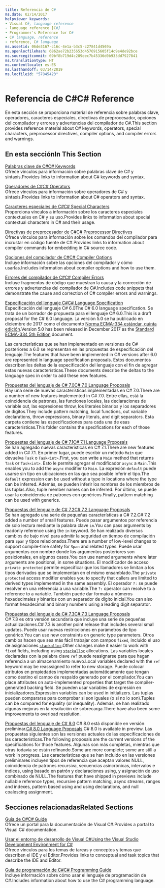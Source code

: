 ```yaml
---
title: Referencia de C#
ms.date: 02/14/2017
helpviewer_keywords:
- Visual C#, language reference
- language reference [C#]
- Programmer's Reference for C#
- C# language, reference
- reference, C# language
ms.assetid: 06de3167-c16c-4e1a-b3c5-c27841d4569a
ms.openlocfilehash: 6862ae72b235653d4576915605f14c9e4de92bce
ms.sourcegitcommit: 69bf8b719d4c289eec7b45336d0b933dd7927841
ms.translationtype: HT
ms.contentlocale: es-ES
ms.lasthandoff: 03/14/2019
ms.locfileid: "57845423"
---
```

# <a name="c-reference"></a><span data-ttu-id="96702-102">Referencia de C#</span><span class="sxs-lookup"><span data-stu-id="96702-102">C# Reference</span></span>
<span data-ttu-id="96702-103">En esta sección se proporciona material de referencia sobre palabras clave, operadores, caracteres especiales, directivas de preprocesador, opciones del compilador y errores y advertencias del compilador de C#.</span><span class="sxs-lookup"><span data-stu-id="96702-103">This section provides reference material about C# keywords, operators, special characters, preprocessor directives, compiler options, and compiler errors and warnings.</span></span>  
  
## <a name="in-this-section"></a><span data-ttu-id="96702-104">En esta sección</span><span class="sxs-lookup"><span data-stu-id="96702-104">In This Section</span></span>  
 [<span data-ttu-id="96702-105">Palabras clave de C#</span><span class="sxs-lookup"><span data-stu-id="96702-105">C# Keywords</span></span>](../../csharp/language-reference/keywords/index.md)  
 <span data-ttu-id="96702-106">Ofrece vínculos para información sobre palabras clave de C# y sintaxis.</span><span class="sxs-lookup"><span data-stu-id="96702-106">Provides links to information about C# keywords and syntax.</span></span>  
  
 [<span data-ttu-id="96702-107">Operadores de C#</span><span class="sxs-lookup"><span data-stu-id="96702-107">C# Operators</span></span>](../../csharp/language-reference/operators/index.md)  
 <span data-ttu-id="96702-108">Ofrece vínculos para información sobre operadores de C# y sintaxis.</span><span class="sxs-lookup"><span data-stu-id="96702-108">Provides links to information about C# operators and syntax.</span></span>  

 [<span data-ttu-id="96702-109">Caracteres especiales de C#</span><span class="sxs-lookup"><span data-stu-id="96702-109">C# Special Characters</span></span>](../../csharp/language-reference/tokens/index.md)  
 <span data-ttu-id="96702-110">Proporciona vínculos a información sobre los caracteres especiales contextuales en C# y su uso.</span><span class="sxs-lookup"><span data-stu-id="96702-110">Provides links to information about special contextual characters in C# and their usage.</span></span>  

 [<span data-ttu-id="96702-111">Directivas de preprocesador de C#</span><span class="sxs-lookup"><span data-stu-id="96702-111">C# Preprocessor Directives</span></span>](../../csharp/language-reference/preprocessor-directives/index.md)  
 <span data-ttu-id="96702-112">Ofrece vínculos para información sobre los comandos del compilador para incrustar en código fuente de C#.</span><span class="sxs-lookup"><span data-stu-id="96702-112">Provides links to information about compiler commands for embedding in C# source code.</span></span>  
  
 [<span data-ttu-id="96702-113">Opciones del compilador de C#</span><span class="sxs-lookup"><span data-stu-id="96702-113">C# Compiler Options</span></span>](../../csharp/language-reference/compiler-options/index.md)  
 <span data-ttu-id="96702-114">Incluye información sobre las opciones del compilador y cómo usarlas.</span><span class="sxs-lookup"><span data-stu-id="96702-114">Includes information about compiler options and how to use them.</span></span>  
  
 [<span data-ttu-id="96702-115">Errores del compilador de C#</span><span class="sxs-lookup"><span data-stu-id="96702-115">C# Compiler Errors</span></span>](../../csharp/language-reference/compiler-messages/index.md)  
 <span data-ttu-id="96702-116">Incluye fragmentos de código que muestran la causa y la corrección de errores y advertencias del compilador de C#.</span><span class="sxs-lookup"><span data-stu-id="96702-116">Includes code snippets that demonstrate the cause and correction of C# compiler errors and warnings.</span></span>  
  
 [<span data-ttu-id="96702-117">Especificación del lenguaje C#</span><span class="sxs-lookup"><span data-stu-id="96702-117">C# Language Specification</span></span>](../../../_csharplang/spec/introduction.md)  
 <span data-ttu-id="96702-118">Especificación del lenguaje C# 6.0</span><span class="sxs-lookup"><span data-stu-id="96702-118">The C# 6.0 language specification.</span></span> <span data-ttu-id="96702-119">Se trata de un borrador de propuesta para el lenguaje C# 6.0.</span><span class="sxs-lookup"><span data-stu-id="96702-119">This is a draft proposal for the C# 6.0 language.</span></span> <span data-ttu-id="96702-120">La versión 5.0 se ha publicado en diciembre de 2017 como el documento [Norma ECMA-334 estándar, quinta edición](https://www.ecma-international.org/publications/files/ECMA-ST/ECMA-334.pdf).</span><span class="sxs-lookup"><span data-stu-id="96702-120">Version 5.0 has been released in December 2017 as the [Standard ECMA-334 5th Edition](https://www.ecma-international.org/publications/files/ECMA-ST/ECMA-334.pdf) document.</span></span>

<span data-ttu-id="96702-121">Las características que se han implementado en versiones de C# posteriores a 6.0 se representan en las propuestas de especificación del lenguaje.</span><span class="sxs-lookup"><span data-stu-id="96702-121">The features that have been implemented in C# versions after 6.0 are represented in language specification proposals.</span></span> <span data-ttu-id="96702-122">Estos documentos describen los deltas de la especificación del lenguaje con el fin de agregar estas nuevas características.</span><span class="sxs-lookup"><span data-stu-id="96702-122">These documents describe the deltas to the language spec in order to add these new features.</span></span> 

 [<span data-ttu-id="96702-123">Propuestas del lenguaje de C# 7.0</span><span class="sxs-lookup"><span data-stu-id="96702-123">C# 7.0 Language Proposals</span></span>](../../../_csharplang/proposals/csharp-7.0/pattern-matching.md)  
 <span data-ttu-id="96702-124">Hay una serie de nuevas características implementadas en C# 7.0.</span><span class="sxs-lookup"><span data-stu-id="96702-124">There are a number of new features implemented in C# 7.0.</span></span> <span data-ttu-id="96702-125">Entre ellas, está la coincidencia de patrones, las funciones locales, las declaraciones de variable out, las expresiones throw, los literales binarios y los separadores de dígitos.</span><span class="sxs-lookup"><span data-stu-id="96702-125">They include pattern matching, local functions, out variable declarations, throw expressions, binary literals, and digit separators.</span></span> <span data-ttu-id="96702-126">Esta carpeta contiene las especificaciones para cada una de esas características.</span><span class="sxs-lookup"><span data-stu-id="96702-126">This folder contains the specifications for each of those features.</span></span>
  
 [<span data-ttu-id="96702-127">Propuestas del lenguaje de C# 7.1</span><span class="sxs-lookup"><span data-stu-id="96702-127">C# 7.1 Language Proposals</span></span>](../../../_csharplang/proposals/csharp-7.1/async-main.md)  
 <span data-ttu-id="96702-128">Se han agregado nuevas características en C# 7.1.</span><span class="sxs-lookup"><span data-stu-id="96702-128">There are new features added in C# 7.1.</span></span> <span data-ttu-id="96702-129">En primer lugar, puede escribir un método `Main` que devuelva `Task` o `Task<int>`.</span><span class="sxs-lookup"><span data-stu-id="96702-129">First, you can write a `Main` method that returns `Task` or `Task<int>`.</span></span> <span data-ttu-id="96702-130">Esto le permite agregar el modificador `async` a `Main`.</span><span class="sxs-lookup"><span data-stu-id="96702-130">This enables you to add the `async` modifier to `Main`.</span></span> <span data-ttu-id="96702-131">La expresión `default` puede usarse sin tipo en ubicaciones en las que sea posible inferir el tipo.</span><span class="sxs-lookup"><span data-stu-id="96702-131">The `default` expression can be used without a type in locations where the type can be inferred.</span></span> <span data-ttu-id="96702-132">Además, se pueden inferir los nombres de los miembros de las tuplas.</span><span class="sxs-lookup"><span data-stu-id="96702-132">Also, tuple member names can be inferred.</span></span> <span data-ttu-id="96702-133">Por último, se puede usar la coincidencia de patrones con genéricos.</span><span class="sxs-lookup"><span data-stu-id="96702-133">Finally, pattern matching can be used with generics.</span></span>

 [<span data-ttu-id="96702-134">Propuestas del lenguaje de C# 7.2</span><span class="sxs-lookup"><span data-stu-id="96702-134">C# 7.2 Language Proposals</span></span>](../../../_csharplang/proposals/csharp-7.2/readonly-ref.md)  
 <span data-ttu-id="96702-135">Se han agregado una serie de pequeñas características a C# 7.2.</span><span class="sxs-lookup"><span data-stu-id="96702-135">C# 7.2 added a number of small features.</span></span> <span data-ttu-id="96702-136">Puede pasar argumentos por referencia de solo lectura mediante la palabra clave `in`.</span><span class="sxs-lookup"><span data-stu-id="96702-136">You can pass arguments by readonly reference using the `in` keyword.</span></span> <span data-ttu-id="96702-137">Se han realizado diversos cambios de bajo nivel para admitir la seguridad en tiempo de compilación para `Span` y tipos relacionados.</span><span class="sxs-lookup"><span data-stu-id="96702-137">There are a number of low-level changes to support compile-time safety for `Span` and related types.</span></span> <span data-ttu-id="96702-138">Puede usar argumentos con nombre donde los argumentos posteriores son posicionales, en algunos casos.</span><span class="sxs-lookup"><span data-stu-id="96702-138">You can use named arguments where later arguments are positional, in some situations.</span></span> <span data-ttu-id="96702-139">El modificador de acceso `private protected` permite especificar que los llamadores se limitan a los tipos derivados que se implementan en el mismo ensamblado.</span><span class="sxs-lookup"><span data-stu-id="96702-139">The `private protected` access modifier enables you to specify that callers are limited to derived types implemented in the same assembly.</span></span> <span data-ttu-id="96702-140">El operador `?:` se puede resolver en una referencia a una variable.</span><span class="sxs-lookup"><span data-stu-id="96702-140">The `?:` operator can resolve to a reference to a variable.</span></span> <span data-ttu-id="96702-141">También puede dar formato a números hexadecimales y binarios con un separador de dígito inicial.</span><span class="sxs-lookup"><span data-stu-id="96702-141">You can also format hexadecimal and binary numbers using a leading digit separator.</span></span>   

 [<span data-ttu-id="96702-142">Propuestas del lenguaje de C# 7.3</span><span class="sxs-lookup"><span data-stu-id="96702-142">C# 7.3 Language Proposals</span></span>](../../../_csharplang/proposals/csharp-7.3/blittable.md)  
 <span data-ttu-id="96702-143">C# 7.3 es otra versión secundaria que incluye una serie de pequeñas actualizaciones.</span><span class="sxs-lookup"><span data-stu-id="96702-143">C# 7.3 is another point release that includes several small updates.</span></span> <span data-ttu-id="96702-144">Puede usar nuevas restricciones en parámetros de tipo genérico.</span><span class="sxs-lookup"><span data-stu-id="96702-144">You can use new constraints on generic type parameters.</span></span> <span data-ttu-id="96702-145">Otros cambios hacen que sea más fácil trabajar con campos `fixed`, incluido el uso de asignaciones [`stackalloc`](./keywords/stackalloc.md).</span><span class="sxs-lookup"><span data-stu-id="96702-145">Other changes make it easier to work with `fixed` fields, including using [`stackalloc`](./keywords/stackalloc.md) allocations.</span></span> <span data-ttu-id="96702-146">Las variables locales declaradas con la palabra clave `ref` puede reasignarse para que hagan referencia a un almacenamiento nuevo.</span><span class="sxs-lookup"><span data-stu-id="96702-146">Local variables declared with the `ref` keyword may be reasssigned to refer to new storage.</span></span> <span data-ttu-id="96702-147">Puede colocar atributos en propiedades implementadas automáticamente que tengan como destino el campo de respaldo generado por el compilador.</span><span class="sxs-lookup"><span data-stu-id="96702-147">You can place attributes on auto-implemented properties that target the compiler-generated backing field.</span></span> <span data-ttu-id="96702-148">Se pueden usar variables de expresión en inicializadores.</span><span class="sxs-lookup"><span data-stu-id="96702-148">Expression variables can be used in initializers.</span></span> <span data-ttu-id="96702-149">Las tuplas pueden compararse para comprobar si son iguales (o si no lo son).</span><span class="sxs-lookup"><span data-stu-id="96702-149">Tuples can be compared for equality (or inequality).</span></span> <span data-ttu-id="96702-150">Además, se han realizado algunas mejoras en la resolución de sobrecarga.</span><span class="sxs-lookup"><span data-stu-id="96702-150">There have also been some improvements to overload resolution.</span></span>
  
 <span data-ttu-id="96702-151">[Propuestas del lenguaje de C# 8.0](../../../_csharplang/proposals/csharp-8.0/nullable-reference-types.md) C# 8.0 está disponible en versión preliminar.</span><span class="sxs-lookup"><span data-stu-id="96702-151">[C# 8.0 Language Proposals](../../../_csharplang/proposals/csharp-8.0/nullable-reference-types.md) C# 8.0 is available in preview.</span></span> <span data-ttu-id="96702-152">Las propuestas siguientes son las versiones actuales de las especificaciones de las características.</span><span class="sxs-lookup"><span data-stu-id="96702-152">The following proposals are the current versions of the specifications for those features.</span></span> <span data-ttu-id="96702-153">Algunas son más completas, mientras que otras todavía se están refinando.</span><span class="sxs-lookup"><span data-stu-id="96702-153">Some are more complete; some are still a work in progress.</span></span> <span data-ttu-id="96702-154">Las características que se han incluido en las versiones preliminares incluyen tipos de referencia que aceptan valores NULL, coincidencia de patrones recursiva, secuencias asincrónicas, intervalos e índices, using basado en patrón y declaraciones using, y asignación de uso combinado de NULL.</span><span class="sxs-lookup"><span data-stu-id="96702-154">The features that have shipped in previews include nullable reference types, recursive pattern matching, async streams, ranges and indexes, pattern based using and using declarations, and null coalescing assignment.</span></span>
  
## <a name="related-sections"></a><span data-ttu-id="96702-155">Secciones relacionadas</span><span class="sxs-lookup"><span data-stu-id="96702-155">Related Sections</span></span>  

 [<span data-ttu-id="96702-156">Guía de C#</span><span class="sxs-lookup"><span data-stu-id="96702-156">C# Guide</span></span>](../../csharp/index.md)  
 <span data-ttu-id="96702-157">Ofrece un portal para la documentación de Visual C#.</span><span class="sxs-lookup"><span data-stu-id="96702-157">Provides a portal to Visual C# documentation.</span></span>  
  
 [<span data-ttu-id="96702-158">Usar el entorno de desarrollo de Visual C#</span><span class="sxs-lookup"><span data-stu-id="96702-158">Using the Visual Studio Development Environment for C#</span></span>](/visualstudio/csharp-ide/using-the-visual-studio-development-environment-for-csharp)  
 <span data-ttu-id="96702-159">Ofrece vínculos para los temas de tareas y conceptos y temas que describen el IDE y el Editor.</span><span class="sxs-lookup"><span data-stu-id="96702-159">Provides links to conceptual and task topics that describe the IDE and Editor.</span></span>  
  
 [<span data-ttu-id="96702-160">Guía de programación de C#</span><span class="sxs-lookup"><span data-stu-id="96702-160">C# Programming Guide</span></span>](../../csharp/programming-guide/index.md)  
 <span data-ttu-id="96702-161">Incluye información sobre cómo usar el lenguaje de programación de C#.</span><span class="sxs-lookup"><span data-stu-id="96702-161">Includes information about how to use the C# programming language.</span></span>
